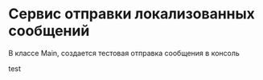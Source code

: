 # Сервис отправки локализованных сообщений

В классе Main, создается тестовая отправка сообщения в консоль

test
